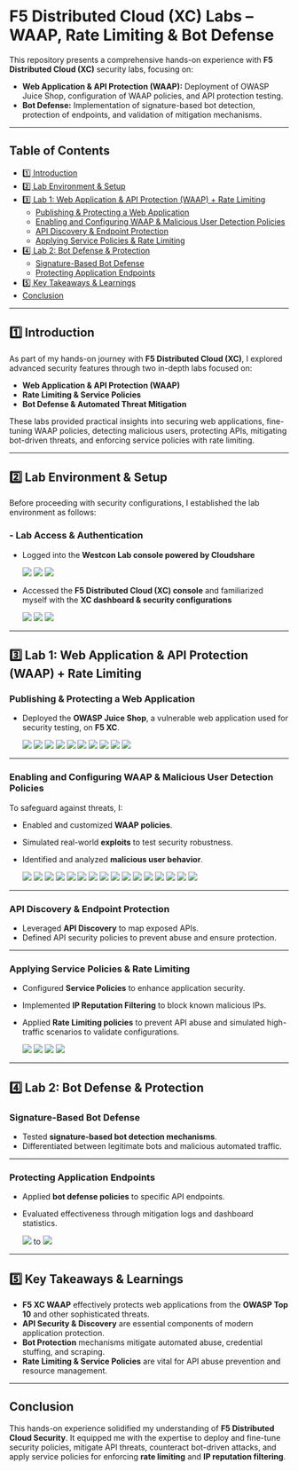 # F5 Distributed Cloud (XC) Labs – WAAP, Rate Limiting & Bot Defense  

This repository presents a comprehensive hands-on experience with **F5 Distributed Cloud (XC)** security labs, focusing on:  
   - **Web Application & API Protection (WAAP):** Deployment of OWASP Juice Shop, configuration of WAAP policies, and API protection testing.  
   - **Bot Defense:** Implementation of signature-based bot detection, protection of endpoints, and validation of mitigation mechanisms.  

---

##  Table of Contents  

- [1️⃣ Introduction](#1️⃣-introduction)  
- [2️⃣ Lab Environment & Setup](#2️⃣-lab-environment--setup)    
- [3️⃣ Lab 1: Web Application & API Protection (WAAP) + Rate Limiting](#3️⃣-lab-1-web-application--api-protection-waap--rate-limiting)  
  - [Publishing & Protecting a Web Application](#publishing--protecting-a-web-application)  
  - [Enabling and Configuring WAAP & Malicious User Detection Policies](#enabling-and-configuring-waap--malicious-user-detection-policies)  
  - [API Discovery & Endpoint Protection](#api-discovery--endpoint-protection)  
  - [Applying Service Policies & Rate Limiting](#applying-service-policies--rate-limiting)  
- [4️⃣ Lab 2: Bot Defense & Protection](#4️⃣-lab-2-bot-defense--protection)  
  - [Signature-Based Bot Defense](#signature-based-bot-defense)  
  - [Protecting Application Endpoints](#protecting-application-endpoints)  
- [5️⃣ Key Takeaways & Learnings](#5️⃣-key-takeaways--learnings)  
- [Conclusion](#conclusion)  

---

## **1️⃣ Introduction**  
As part of my hands-on journey with **F5 Distributed Cloud (XC)**, I explored advanced security features through two in-depth labs focused on:  

- **Web Application & API Protection (WAAP)**  
- **Rate Limiting & Service Policies**  
- **Bot Defense & Automated Threat Mitigation**  

These labs provided practical insights into securing web applications, fine-tuning WAAP policies, detecting malicious users, protecting APIs, mitigating bot-driven threats, and enforcing service policies with rate limiting.  

---

## **2️⃣ Lab Environment & Setup**  

Before proceeding with security configurations, I established the lab environment as follows:  

### **- Lab Access & Authentication**  
- Logged into the **Westcon Lab console powered by Cloudshare**  

  <img src="Images/1.png">  
  <img src="Images/2.png">  
  <img src="Images/3.png">  

- Accessed the **F5 Distributed Cloud (XC) console** and familiarized myself with the **XC dashboard & security configurations**  

  <img src="Images/4.png">  
  <img src="Images/5.png">  
  <img src="Images/6.png">  

---

## **3️⃣ Lab 1: Web Application & API Protection (WAAP) + Rate Limiting**  

### **Publishing & Protecting a Web Application**  
- Deployed the **OWASP Juice Shop**, a vulnerable web application used for security testing, on **F5 XC**.  

  <img src="Images/7.png">  
  <img src="Images/8.png">  
  <img src="Images/9.png">  
  <img src="Images/10.png">  
  <img src="Images/11.png">  
  <img src="Images/12.png">  
  <img src="Images/13.png">  
  <img src="Images/14.png">  
  <img src="Images/15.png">  
  <img src="Images/16.png">  

---

### **Enabling and Configuring WAAP & Malicious User Detection Policies**  
To safeguard against threats, I:  
- Enabled and customized **WAAP policies**.  
- Simulated real-world **exploits** to test security robustness.  
- Identified and analyzed **malicious user behavior**.  

  <img src="Images/17.png">  
  <img src="Images/18.png">  
  <img src="Images/19.png">  
  <img src="Images/20.png">  
  <img src="Images/21.png">  
  <img src="Images/22.png">  
  <img src="Images/23.png">  
  <img src="Images/24.png">  
  <img src="Images/25.png">  
  <img src="Images/26.png">  
  <img src="Images/27.png">  
  <img src="Images/28.png">  
  <img src="Images/29.png">  
  <img src="Images/30.png">  
  <img src="Images/31.png">  
  <img src="Images/32.png">  

---

### **API Discovery & Endpoint Protection**  
- Leveraged **API Discovery** to map exposed APIs.  
- Defined API security policies to prevent abuse and ensure protection.  

---

### **Applying Service Policies & Rate Limiting**  
- Configured **Service Policies** to enhance application security.  
- Implemented **IP Reputation Filtering** to block known malicious IPs.  
- Applied **Rate Limiting policies** to prevent API abuse and simulated high-traffic scenarios to validate configurations.  

  <img src="Images/33.png">  
  <img src="Images/34.png">  
  <img src="Images/35.png">  
  <img src="Images/36.png">  

---

## **4️⃣ Lab 2: Bot Defense & Protection**  

### **Signature-Based Bot Defense**  
- Tested **signature-based bot detection mechanisms**.  
- Differentiated between legitimate bots and malicious automated traffic.  

---

### **Protecting Application Endpoints**  
- Applied **bot defense policies** to specific API endpoints.  
- Evaluated effectiveness through mitigation logs and dashboard statistics.  

  <img src="Images/37.png"> to <img src="Images/57.png">  

---

## **5️⃣ Key Takeaways & Learnings**  

- **F5 XC WAAP** effectively protects web applications from the **OWASP Top 10** and other sophisticated threats.  
- **API Security & Discovery** are essential components of modern application protection.  
- **Bot Protection** mechanisms mitigate automated abuse, credential stuffing, and scraping.  
- **Rate Limiting & Service Policies** are vital for API abuse prevention and resource management.  

---

## **Conclusion**  

This hands-on experience solidified my understanding of **F5 Distributed Cloud Security**. It equipped me with the expertise to deploy and fine-tune security policies, mitigate API threats, counteract bot-driven attacks, and apply service policies for enforcing **rate limiting** and **IP reputation filtering**.  

